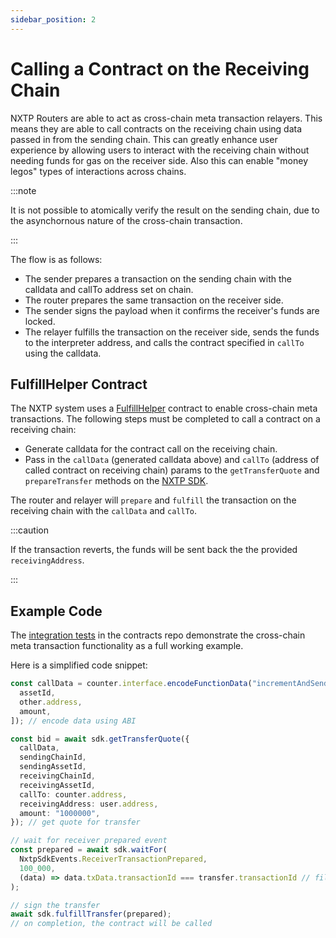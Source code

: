 ```yaml
---
sidebar_position: 2
---
```


# Calling a Contract on the Receiving Chain

NXTP Routers are able to act as cross-chain meta transaction relayers. This means they are able to call contracts on the receiving chain using data passed in from the sending chain. This can greatly enhance user experience by allowing users to interact with the receiving chain without needing funds for gas on the receiver side. Also this can enable "money legos" types of interactions across chains.

:::note

It is not possible to atomically verify the result on the sending chain, due to the asynchornous nature of the cross-chain transaction.

:::

The flow is as follows:

* The sender prepares a transaction on the sending chain with the calldata and callTo address set on chain.
* The router prepares the same transaction on the receiver side.
* The sender signs the payload when it confirms the receiver's funds are locked.
* The relayer fulfills the transaction on the receiver side, sends the funds to the interpreter address, and calls the contract specified in `callTo` using the calldata.

## FulfillHelper Contract

The NXTP system uses a [FulfillHelper](https://github.com/connext/nxtp/blob/22f84b1bf3437231b064143026022df545a25855/packages/contracts/contracts/interpreters/FulfillInterpreter.sol) contract to enable cross-chain meta transactions. The following steps must be completed to call a contract on a receiving chain:

* Generate calldata for the contract call on the receiving chain.
* Pass in the `callData` (generated calldata above) and `callTo` (address of called contract on receiving chain) params to the `getTransferQuote` and `prepareTransfer` methods on the [NXTP SDK](../../../versioned\_docs/version-0.1.x-legacy/developers/APIReference/sdkAPI/).

The router and relayer will `prepare` and `fulfill` the transaction on the receiving chain with the `callData` and `callTo`.

:::caution

If the transaction reverts, the funds will be sent back the the provided `receivingAddress`.

:::

## Example Code

The [integration tests](https://github.com/connext/nxtp/blob/main/packages/contracts/test/interpreters/fulfillInterpreter.spec.ts#L119) in the contracts repo demonstrate the cross-chain meta transaction functionality as a full working example.

Here is a simplified code snippet:

```typescript
const callData = counter.interface.encodeFunctionData("incrementAndSend", [
  assetId,
  other.address,
  amount,
]); // encode data using ABI

const bid = await sdk.getTransferQuote({
  callData,
  sendingChainId,
  sendingAssetId,
  receivingChainId,
  receivingAssetId,
  callTo: counter.address,
  receivingAddress: user.address,
  amount: "1000000",
}); // get quote for transfer

// wait for receiver prepared event
const prepared = await sdk.waitFor(
  NxtpSdkEvents.ReceiverTransactionPrepared,
  100_000,
  (data) => data.txData.transactionId === transfer.transactionId // filter function
);

// sign the transfer
await sdk.fulfillTransfer(prepared);
// on completion, the contract will be called
```
